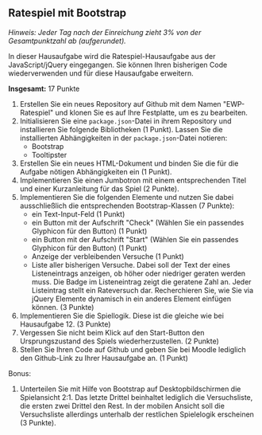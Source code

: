 ## Ratespiel mit Bootstrap

*Hinweis: Jeder Tag nach der Einreichung zieht 3% von der Gesamtpunktzahl ab
(aufgerundet).*

In dieser Hausaufgabe wird die Ratespiel-Hausaufgabe aus der JavaScript/jQuery eingegangen. Sie können Ihren bisherigen Code wiederverwenden und für diese Hausaufgabe erweitern.

**Insgesamt:** 17 Punkte

1. Erstellen Sie ein neues Repository auf Github mit dem Namen "EWP-Ratespiel" und klonen Sie es auf Ihre Festplatte, um es zu bearbeiten.
2. Initialisieren Sie eine ```package.json```-Datei in ihrem Repository und installieren Sie folgende Bibliotheken (1 Punkt). Lassen Sie die installierten Abhängigkeiten in der ```package.json```-Datei notieren:
    * Bootstrap
    * Tooltipster
3. Erstellen Sie ein neues HTML-Dokument und binden Sie die für die Aufgabe nötigen Abhängigkeiten ein (1 Punkt).
4. Implementieren Sie einen Jumbotron mit einem entsprechenden Titel und einer Kurzanleitung für das Spiel (2 Punkte).
5. Implementieren Sie die folgenden Elemente und nutzen Sie dabei ausschließlich die entsprechenden Bootstrap-Klassen (7 Punkte):
    * ein Text-Input-Feld (1 Punkt)
    * ein Button mit der Aufschrift "Check" (Wählen Sie ein passendes Glyphicon für den Button) (1 Punkt)
    * ein Button mit der Aufschrift "Start" (Wählen Sie ein passendes Glyphicon für den Button) (1 Punkt)
    * Anzeige der verbleibenden Versuche (1 Punkt)
    * Liste aller bisherigen Versuche. Dabei soll der Text der eines Listeneintrags anzeigen, ob höher oder niedriger geraten werden muss. Die Badge im Listeneintrag zeigt die geratene Zahl an. Jeder Listeintrag stellt ein Rateversuch dar. Recherchieren Sie, wie Sie via jQuery Elemente dynamisch in ein anderes Element einfügen können. (3 Punkte)
6. Implementieren Sie die Spiellogik. Diese ist die gleiche wie bei Hausaufgabe 12. (3 Punkte)
7. Vergessen Sie nicht beim Klick auf den Start-Button den Ursprungszustand des Spiels wiederherzustellen. (2 Punkte)
8. Stellen Sie Ihren Code auf Github und geben Sie bei Moodle lediglich den Github-Link zu Ihrer Hausaufgabe an. (1 Punkt)
    
Bonus: 

1. Unterteilen Sie mit Hilfe von Bootstrap auf Desktopbildschirmen die Spielansicht 2:1. Das letzte Drittel beinhaltet lediglich die Versuchsliste, die ersten zwei Drittel den Rest. In der mobilen Ansicht soll die Versuchsliste allerdings unterhalb der restlichen Spielelogik erscheinen (3 Punkte).
